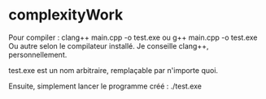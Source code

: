 # complexityWork

Pour compiler :
clang++ main.cpp -o test.exe
ou
g++ main.cpp -o test.exe
Ou autre selon le compilateur installé. Je conseille clang++, personnellement.

test.exe est un nom arbitraire, remplaçable par n'importe quoi.

Ensuite, simplement lancer le programme créé :
./test.exe
